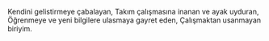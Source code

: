 Kendini gelistirmeye çabalayan,
Takım çalışmasına inanan ve ayak uyduran,
Öğrenmeye ve yeni bilgilere ulasmaya gayret eden,
Çalışmaktan usanmayan biriyim. 
